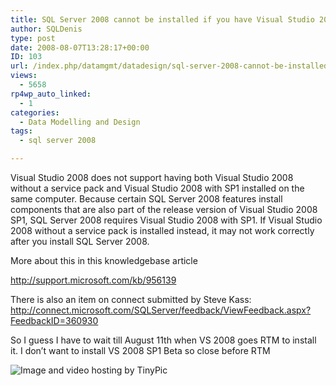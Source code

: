 ```yaml
---
title: SQL Server 2008 cannot be installed if you have Visual Studio 2008 RTM installed
author: SQLDenis
type: post
date: 2008-08-07T13:28:17+00:00
ID: 103
url: /index.php/datamgmt/datadesign/sql-server-2008-cannot-be-installed-if-y/
views:
  - 5658
rp4wp_auto_linked:
  - 1
categories:
  - Data Modelling and Design
tags:
  - sql server 2008

---
```

Visual Studio 2008 does not support having both Visual Studio 2008 without a service pack and Visual Studio 2008 with SP1 installed on the same computer. Because certain SQL Server 2008 features install components that are also part of the release version of Visual Studio 2008 SP1, SQL Server 2008 requires Visual Studio 2008 with SP1. If Visual Studio 2008 without a service pack is installed instead, it may not work correctly after you install SQL Server 2008.

More about this in this knowledgebase article

<http://support.microsoft.com/kb/956139>
  
There is also an item on connect submitted by Steve Kass: <http://connect.microsoft.com/SQLServer/feedback/ViewFeedback.aspx?FeedbackID=360930>

So I guess I have to wait till August 11th when VS 2008 goes RTM to install it. I don&#8217;t want to install VS 2008 SP1 Beta so close before RTM

<img src="http://i34.tinypic.com/350js03.jpg" border="0" alt="Image and video hosting by TinyPic" />
